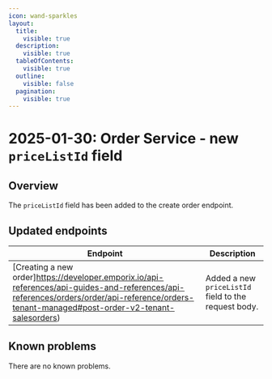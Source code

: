 ```yaml
---
icon: wand-sparkles
layout:
  title:
    visible: true
  description:
    visible: true
  tableOfContents:
    visible: true
  outline:
    visible: false
  pagination:
    visible: true
---
```


# 2025-01-30: Order Service - new `priceListId` field

## Overview

The `priceListId` field  has been added to the create order endpoint.

## Updated endpoints

| Endpoint                                                                 | Description                                                    |
| ----------------------------------------------------------------------   | ---------------------------------------------------------------|
| [Creating a new order]https://developer.emporix.io/api-references/api-guides-and-references/api-references/orders/order/api-reference/orders-tenant-managed#post-order-v2-tenant-salesorders) | Added a new `priceListId` field to the request body.                                     |

## Known problems

There are no known problems.